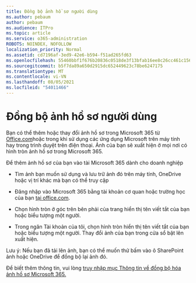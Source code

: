 ```yaml
---
title: Đồng bộ ảnh hồ sơ người dùng
ms.author: pebaum
author: pebaum
ms.audience: ITPro
ms.topic: article
ms.service: o365-administration
ROBOTS: NOINDEX, NOFOLLOW
localization_priority: Normal
ms.assetid: cd7196af-3ed9-42e6-b594-f51ad265fd63
ms.openlocfilehash: 55460bbf1f676b20836c0518de3f13bfab16ee8c26cc461c1569ae4f750080ae
ms.sourcegitcommit: b5f7da89a650d2915dc652449623c78be6247175
ms.translationtype: MT
ms.contentlocale: vi-VN
ms.lasthandoff: 08/05/2021
ms.locfileid: "54011466"
---
```

# <a name="sync-a-users-profile-picture"></a>Đồng bộ ảnh hồ sơ người dùng

Bạn có thể thêm hoặc thay đổi ảnh hồ sơ trong Microsoft 365 từ [Office.com](https://www.office.com)hoặc trong khi sử dụng các ứng dụng Microsoft trên máy tính hay trong trình duyệt trên điện thoại. Ảnh của bạn sẽ xuất hiện ở mọi nơi có hình tròn ảnh hồ sơ trong Microsoft 365.

Để thêm ảnh hồ sơ của bạn vào tài Microsoft 365 dành cho doanh nghiệp

- Tìm ảnh bạn muốn sử dụng và lưu trữ ảnh đó trên máy tính, OneDrive hoặc vị trí khác mà bạn có thể truy cập

- Đăng nhập vào Microsoft 365 bằng tài khoản cơ quan hoặc trường học của bạn [tại office.com](https://www.office.com).

- Chọn hình tròn ở góc trên bên phải của trang hiển thị tên viết tắt của bạn hoặc biểu tượng một người.

- Trong ngăn Tài khoản của tôi, chọn hình tròn hiển thị tên viết tắt của bạn hoặc biểu tượng một người. Thay đổi ảnh của bạn trong cửa sổ bật lên xuất hiện.

Lưu ý: Nếu bạn đã tải lên ảnh, bạn có thể muốn thử bấm vào ô SharePoint ảnh hoặc OneDrive để đồng bộ lại ảnh đó.

Để biết thêm thông tin, vui lòng [truy nhập mục Thông tin về đồng bộ hóa ảnh hồ sơ Microsoft 365.](https://support.office.com/article/information-about-profile-picture-synchronization-in-office-365-20594d76-d054-4af4-a660-401133e3d48a)
